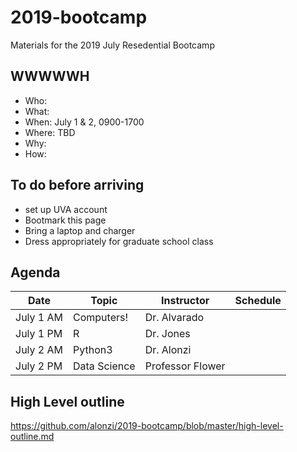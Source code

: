 # 2019-bootcamp
Materials for the 2019 July Resedential Bootcamp

## WWWWWH
* Who:
* What: 
* When: July 1 & 2, 0900-1700
* Where: TBD
* Why:
* How:

## To do before arriving
* set up UVA account
* Bootmark this page
* Bring a laptop and charger
* Dress appropriately for graduate school class

## Agenda
| Date | Topic | Instructor | Schedule |
|------|-------|------------|----------|
| July 1 AM | Computers! | Dr. Alvarado | |
| July 1 PM | R | Dr. Jones | |
| July 2 AM | Python3 | Dr. Alonzi | |
| July 2 PM | Data Science | Professor Flower | |

## High Level outline
https://github.com/alonzi/2019-bootcamp/blob/master/high-level-outline.md
